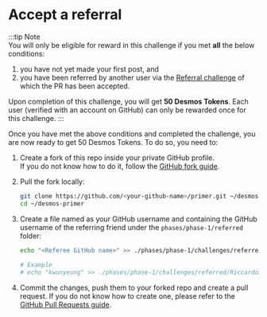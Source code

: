 # Accept a referral
:::tip Note  
You will only be eligible for reward in this challenge if you met **all** the below conditions:

1. you have not yet made your first post, and
2. you have been referred by another user via the [Referral challenge](phase-1/refer.md) of which the PR has been accepted.

Upon completion of this challenge, you will get **50 Desmos Tokens**. Each user (verified with an account on GitHub) can only be rewarded once for this challenge.
:::

Once you have met the above conditions and completed the challenge, you are now ready to get 50 Desmos Tokens. To do so, you need to:

1. Create a fork of this repo inside your private GitHub profile.  
   If you do not know how to do it, follow the [GitHub fork guide](https://help.github.com/en/github/getting-started-with-github/fork-a-repo).

2. Pull the fork locally:  
   ```bash
   git clone https://github.com/<your-github-name>/primer.git ~/desmos-primer
   cd ~/desmos-primer
   ```
   
3. Create a file named as your GitHub username and containing the GitHub username of the referring friend under the `phases/phase-1/referred` folder: 

   ```bash
   echo "<Referee GitHub name>" >> ./phases/phase-1/challenges/referred/<your-github-name>
      
   # Example
   # echo "kwunyeung" >> ./phases/phase-1/challenges/referred/RiccardoM
   ```
   
4. Commit the changes, push them to your forked repo and create a pull request. If you do not know how to create one, please refer to the [GitHub Pull Requests guide](https://help.github.com/en/github/collaborating-with-issues-and-pull-requests/creating-a-pull-request).
